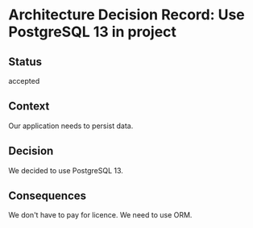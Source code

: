 # Architecture Decision Record: Use PostgreSQL 13 in project

## Status

accepted

## Context

Our application needs to persist data.

## Decision

We decided to use PostgreSQL 13.

## Consequences

We don't have to pay for licence.
We need to use ORM.
